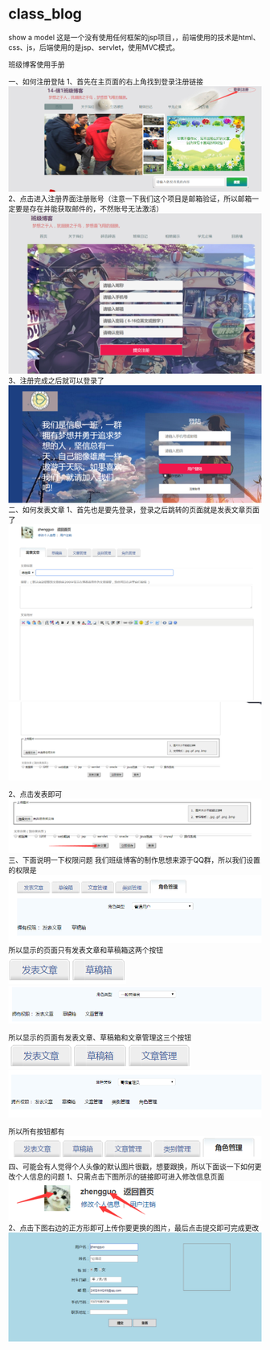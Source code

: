 # class_blog
show a model 
这是一个没有使用任何框架的jsp项目，，前端使用的技术是html、css、js，后端使用的是jsp、servlet，使用MVC模式。

班级博客使用手册

一、如何注册登陆
1、首先在主页面的右上角找到登录注册链接
![Alt text](https://github.com/2014214128/class_blog/raw/master/web/src/images/description/1.png)
2、点击进入注册界面注册账号（注意一下我们这个项目是邮箱验证，所以邮箱一定要是存在并能获取邮件的，不然账号无法激活）
![Alt text](https://github.com/2014214128/class_blog/raw/master/web/src/images/description/2.png)
3、注册完成之后就可以登录了
![Alt text](https://github.com/2014214128/class_blog/raw/master/web/src/images/description/3.png)
二、如何发表文章
1、首先也是要先登录，登录之后跳转的页面就是发表文章页面了
![Alt text](https://github.com/2014214128/class_blog/raw/master/web/src/images/description/4.png)
![Alt text](https://github.com/2014214128/class_blog/raw/master/web/src/images/description/5.png)

2、点击发表即可
![Alt text](https://github.com/2014214128/class_blog/raw/master/web/src/images/description/6.png)
三、下面说明一下权限问题
我们班级博客的制作思想来源于QQ群，所以我们设置的权限是
![Alt text](https://github.com/2014214128/class_blog/raw/master/web/src/images/description/7.png)
所以显示的页面只有发表文章和草稿箱这两个按钮
![Alt text](https://github.com/2014214128/class_blog/raw/master/web/src/images/description/8.png)
![Alt text](https://github.com/2014214128/class_blog/raw/master/web/src/images/description/9.png)

所以显示的页面有发表文章、草稿箱和文章管理这三个按钮
![Alt text](https://github.com/2014214128/class_blog/raw/master/web/src/images/description/10.png)
![Alt text](https://github.com/2014214128/class_blog/raw/master/web/src/images/description/11.png)

所以所有按钮都有
![Alt text](https://github.com/2014214128/class_blog/raw/master/web/src/images/description/12.png)
四、可能会有人觉得个人头像的默认图片很戳，想要跟换，所以下面谈一下如何更改个人信息的问题
1、只需点击下图所示的链接即可进入修改信息页面
![Alt text](https://github.com/2014214128/class_blog/raw/master/web/src/images/description/13.png)
2、点击下图右边的正方形即可上传你要更换的图片，最后点击提交即可完成更改
![Alt text](https://github.com/2014214128/class_blog/raw/master/web/src/images/description/14.png)

